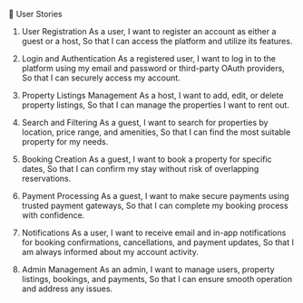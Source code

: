 🎯 User Stories

1. User Registration
As a user,
I want to register an account as either a guest or a host,
So that I can access the platform and utilize its features.

2. Login and Authentication
As a registered user,
I want to log in to the platform using my email and password or third-party OAuth providers,
So that I can securely access my account.

3. Property Listings Management
As a host,
I want to add, edit, or delete property listings,
So that I can manage the properties I want to rent out.

4. Search and Filtering
As a guest,
I want to search for properties by location, price range, and amenities,
So that I can find the most suitable property for my needs.

5. Booking Creation
As a guest,
I want to book a property for specific dates,
So that I can confirm my stay without risk of overlapping reservations.

6. Payment Processing
As a guest,
I want to make secure payments using trusted payment gateways,
So that I can complete my booking process with confidence.

7. Notifications
As a user,
I want to receive email and in-app notifications for booking confirmations, cancellations, and payment updates,
So that I am always informed about my account activity.

8. Admin Management
As an admin,
I want to manage users, property listings, bookings, and payments,
So that I can ensure smooth operation and address any issues.